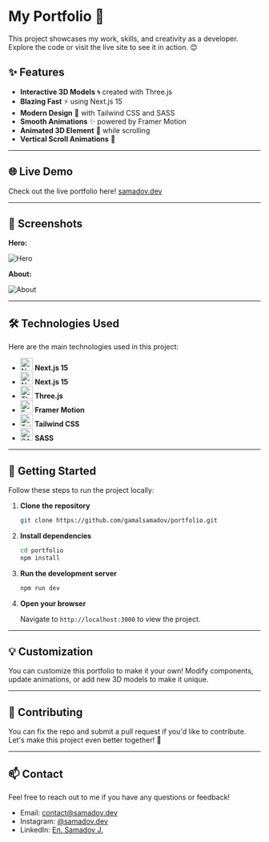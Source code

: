 # My Portfolio 🚀

This project showcases my work, skills, and creativity as a developer. Explore the code or visit the live site to see it in action. 😊

## ✨ Features

- **Interactive 3D Models** 🌀 created with Three.js
- **Blazing Fast** ⚡ using Next.js 15
- **Modern Design** 🎨 with Tailwind CSS and SASS
- **Smooth Animations** ✨ powered by Framer Motion
- **Animated 3D Element** 🧬 while scrolling
- **Vertical Scroll Animations** 🌟

---

## 🌐 Live Demo

Check out the live portfolio here!
[samadov.dev](https://samadov.dev)

---

## 📸 Screenshots

**Hero:**

![Hero](#)

**About:**

![About](#)

---

## 🛠️ Technologies Used

Here are the main technologies used in this project:

- <img src="https://github.com/GamalSamadov/portfolio/blob/main/screenshots/typescript.png?raw=true" alt="Next.js Logo" width="25" /> **Next.js 15**
- <img src="https://github.com/GamalSamadov/portfolio/blob/main/screenshots/next.webp?raw=true" alt="Next.js Logo" width="25" /> **Next.js 15**
- <img src="https://github.com/GamalSamadov/portfolio/blob/main/screenshots/threejs.png?raw=true" alt="Three.js Logo" width="25" /> **Three.js**
- <img src="https://github.com/GamalSamadov/portfolio/blob/main/screenshots/motion.png?raw=true" alt="Framer Motion Logo" width="25" /> **Framer Motion**
- <img src="https://github.com/GamalSamadov/portfolio/blob/main/screenshots/tailwindcss.png?raw=true" alt="Tailwind CSS Logo" width="25" /> **Tailwind CSS**
- <img src="https://github.com/GamalSamadov/portfolio/blob/main/screenshots/sass.png?raw=true" alt="SASS Logo" width="25" /> **SASS**

---

## 🚀 Getting Started

Follow these steps to run the project locally:

1. **Clone the repository**

   ```bash
   git clone https://github.com/gamalsamadov/portfolio.git
   ```

2. **Install dependencies**

   ```bash
   cd portfolio
   npm install
   ```

3. **Run the development server**

   ```bash
   npm run dev
   ```

4. **Open your browser**

   Navigate to `http://localhost:3000` to view the project.

---

## 💡 Customization

You can customize this portfolio to make it your own! Modify components, update animations, or add new 3D models to make it unique.

---

## 🤝 Contributing

You can fix the repo and submit a pull request if you'd like to contribute. Let's make this project even better together! 🌟

---

## 📫 Contact

Feel free to reach out to me if you have any questions or feedback!

- Email: contact@samadov.dev
- Instagram: [@samadov.dev](https://instagram.com/samadov.dev)
- LinkedIn: [En. Samadov J.](https://linkedin.com/in/jamoliddinsamadov)

